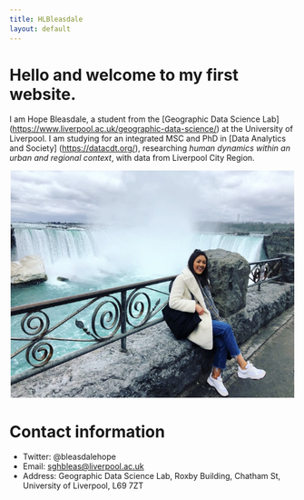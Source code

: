 ```yaml
---
title: HLBleasdale
layout: default
---
```


# Hello and welcome to my first website.

I am Hope Bleasdale, a student from the [Geographic Data Science Lab] (https://www.liverpool.ac.uk/geographic-data-science/) at the University of Liverpool. I am studying for an integrated MSC and PhD in [Data Analytics and Society] (https://datacdt.org/), researching *human dynamics within an urban and regional context*, with data from Liverpool City Region. 

<p align="center">
  <img width="500" height="400" src="IMG_4216[3751].jpg">
</p>




# Contact information
 * Twitter: @bleasdalehope
 * Email: sghbleas@liverpool.ac.uk
 * Address: Geographic Data Science Lab, Roxby Building, Chatham St, University of Liverpool, L69 7ZT
